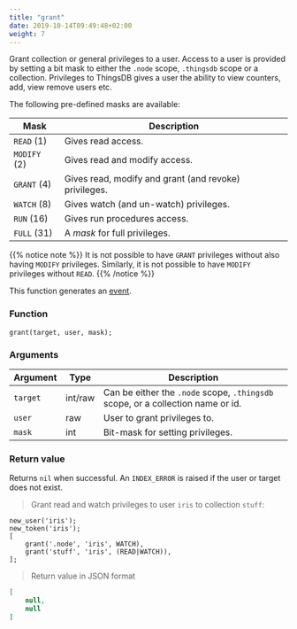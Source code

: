```yaml
---
title: "grant"
date: 2019-10-14T09:49:48+02:00
weight: 7
---
```


Grant collection or general privileges to a user. Access to a user is provided by setting
a bit mask to either the `.node` scope, `.thingsdb` scope or a collection.
Privileges to ThingsDB gives a user the ability to view counters, add, view remove users etc.

The following pre-defined masks are available:

Mask         | Description
------------ | -----------
`READ` (1)   | Gives read access.
`MODIFY` (2) | Gives read and modify access.
`GRANT` (4)  | Gives read, modify and grant (and revoke) privileges.
`WATCH` (8)  | Gives watch (and un-watch) privileges.
`RUN` (16)   | Gives run procedures access.
`FULL` (31)  | A *mask* for full privileges.

{{% notice note %}}
It is not possible to have `GRANT` privileges without also having `MODIFY` privileges.
Similarly, it is not possible to have `MODIFY` privileges without `READ`.
{{% /notice %}}

This function generates an [event](../../events).

### Function
`grant(target, user, mask);`

### Arguments
Argument | Type | Description
-------- | ---- | -----------
`target` | int/raw | Can be either the `.node` scope, `.thingsdb` scope, or a collection name or id.
`user` | raw | User to grant privileges to.
`mask` | int | Bit-mask for setting privileges.

### Return value
Returns `nil` when successful. An `INDEX_ERROR` is raised if the user or target
does not exist.

> Grant read and watch privileges to user `iris` to collection `stuff`:

```
new_user('iris');
new_token('iris');
[
    grant('.node', 'iris', WATCH),
    grant('stuff', 'iris', (READ|WATCH)),
];
```

> Return value in JSON format

```json
[
    null,
    null
]
```
